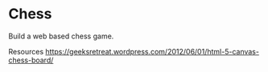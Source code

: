 # Chess
Build a web based chess game.


Resources
https://geeksretreat.wordpress.com/2012/06/01/html-5-canvas-chess-board/
